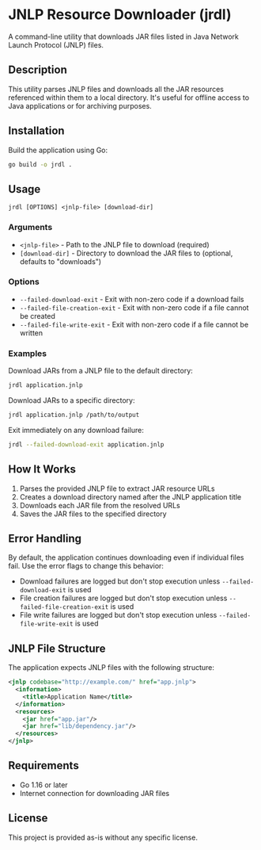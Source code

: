 # JNLP Resource Downloader (jrdl)

A command-line utility that downloads JAR files listed in Java Network Launch Protocol (JNLP) files.

## Description

This utility parses JNLP files and downloads all the JAR resources referenced within them to a local directory. It's useful for offline access to Java applications or for archiving purposes.

## Installation

Build the application using Go:

```bash
go build -o jrdl .
```

## Usage

```
jrdl [OPTIONS] <jnlp-file> [download-dir]
```

### Arguments

- `<jnlp-file>` - Path to the JNLP file to download (required)
- `[download-dir]` - Directory to download the JAR files to (optional, defaults to "downloads")

### Options

- `--failed-download-exit` - Exit with non-zero code if a download fails
- `--failed-file-creation-exit` - Exit with non-zero code if a file cannot be created
- `--failed-file-write-exit` - Exit with non-zero code if a file cannot be written

### Examples

Download JARs from a JNLP file to the default directory:
```bash
jrdl application.jnlp
```

Download JARs to a specific directory:
```bash
jrdl application.jnlp /path/to/output
```

Exit immediately on any download failure:
```bash
jrdl --failed-download-exit application.jnlp
```

## How It Works

1. Parses the provided JNLP file to extract JAR resource URLs
2. Creates a download directory named after the JNLP application title
3. Downloads each JAR file from the resolved URLs
4. Saves the JAR files to the specified directory

## Error Handling

By default, the application continues downloading even if individual files fail. Use the error flags to change this behavior:

- Download failures are logged but don't stop execution unless `--failed-download-exit` is used
- File creation failures are logged but don't stop execution unless `--failed-file-creation-exit` is used  
- File write failures are logged but don't stop execution unless `--failed-file-write-exit` is used

## JNLP File Structure

The application expects JNLP files with the following structure:

```xml
<jnlp codebase="http://example.com/" href="app.jnlp">
  <information>
    <title>Application Name</title>
  </information>
  <resources>
    <jar href="app.jar"/>
    <jar href="lib/dependency.jar"/>
  </resources>
</jnlp>
```

## Requirements

- Go 1.16 or later
- Internet connection for downloading JAR files

## License

This project is provided as-is without any specific license.
